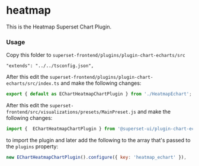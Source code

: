 # heatmap

This is the Heatmap Superset Chart Plugin.

### Usage

Copy this folder to `superset-frontend/plugins/plugin-chart-echarts/src`



```
"extends": "../../tsconfig.json",
```

After this edit the `superset-frontend/plugins/plugin-chart-echarts/src/index.ts` and make the following changes:

```js
export { default as EChartHeatmapChartPlugin } from './HeatmapEchart';
```

After this edit the `superset-frontend/src/visualizations/presets/MainPreset.js` and make the following changes:

```js
import {  EChartHeatmapChartPlugin } from '@superset-ui/plugin-chart-echarts';
```

to import the plugin and later add the following to the array that's passed to the `plugins` property:
```js
new EChartHeatmapChartPlugin().configure({ key: 'heatmap_echart' }),
```
